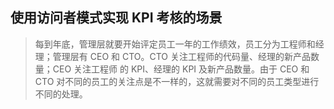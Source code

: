 ## 使用访问者模式实现 KPI 考核的场景
> 每到年底，管理层就要开始评定员工一年的工作绩效，员工分为工程师和经理；管理层有 CEO 和 CTO。CTO 关注工程师的代码量、经理的新产品数量；CEO 关注工程师
> 的 KPI、经理的 KPI 及新产品数量。由于 CEO 和 CTO 对不同的员工的关注点是不一样的，这就需要对不同的员工类型进行不同的处理。